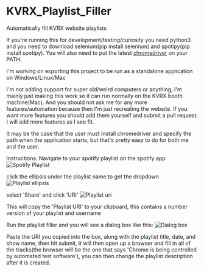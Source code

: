 # KVRX_Playlist_Filler
Automatically fill KVRX website playlists

If you're running this for development/testing/curiosity you need python3 and you need to download selenium(pip install selenium) and spotipy(pip install spotipy). You will also need to put the latest [chromedriver](https://chromedriver.storage.googleapis.com/index.html?path=2.31/) on your PATH. 

I'm working on exporting this project to be run as a standalone application on Windows/Linux/Mac

I'm not adding support for super old/weird computers or anything, I'm mainly just making this work so it can run normally on the KVRX booth machine(Mac). And you should not ask me for any more features/automation because then I'm just recreating the website. If you want more features you should add them yourself and submit a pull request. I will add more features as I see fit. 

It may be the case that the user must install chromedriver and specify the path when the application starts, but that's pretty easy to do for both me and the user. 

Instructions:
Navigate to your spotify playlist on the spotify app
![Spotify Playlist](http://i.imgur.com/IDUXcSW.png)

click the ellipsis under the playlist name to get the dropdown
![Playlist ellipsis](http://i.imgur.com/MkkAKBz.png)

select 'Share' and click 'URI'
![Playlist uri](http://i.imgur.com/aPBdQOx.png)

This will copy the 'Playlist URI' to your clipboard, this contains a number version of your playlist and username

Run the playlist filler and you will see a dialog box like this:
![Dialog box](http://i.imgur.com/ItiD70o.png)

Paste the URI you copied into the box, along with the playlist title, date, and show name, then hit submit, it will then open up a browser and fill in all of the tracks(the browser will be the one that says 'Chrome is being controlled by automated test software'), you can then change the playlist description after it is created. 
